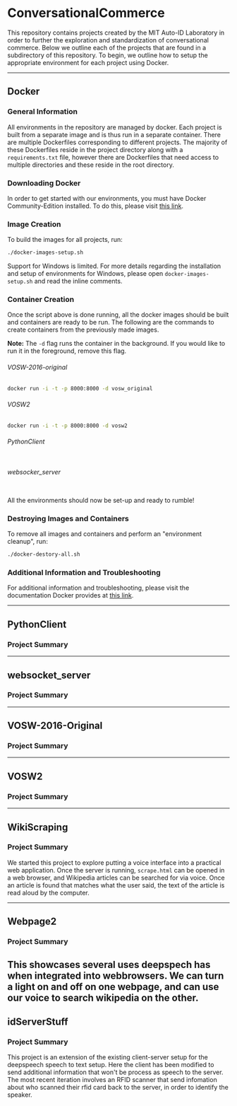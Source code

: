 # ConversationalCommerce

This repository contains projects created by the MIT Auto-ID Laboratory in order to further the exploration and standardization of conversational commerce. Below we outline each of the projects that are found in a subdirectory of this repository. To begin, we outline how to setup the appropriate environment for each project using Docker.
____________

## Docker

### General Information

All environments in the repository are managed by docker. Each project is built from a separate image and is thus run in a separate container. There are multiple Dockerfiles corresponding to different projects. The majority of these Dockerfiles reside in the project directory along with a `requirements.txt` file, however there are Dockerfiles that need access to multiple directories and these reside in the root directory.

### Downloading Docker

In order to get started with our environments, you must have Docker Community-Edition installed. To do this, please visit [this link](https://www.docker.com/community-edition).

### Image Creation

To build the images for all projects, run:

``` bash
./docker-images-setup.sh
```
Support for Windows is limited. For more details regarding the installation and setup of environments for Windows, please open `docker-images-setup.sh` and read the inline comments.

### Container Creation

Once the script above is done running, all the docker images should be built and containers are ready to be run. The following are the commands to create containers from the previously made images.

**Note:** The `-d` flag runs the container in the background. If you would like to run it in the foreground, remove this flag.

###### VOSW-2016-original

``` bash
docker run -i -t -p 8000:8000 -d vosw_original
```

###### VOSW2

``` bash
docker run -i -t -p 8000:8000 -d vosw2
```

###### PythonClient

``` bash

```

###### websocker_server

``` bash

```

All the environments should now be set-up and ready to rumble!

### Destroying Images and Containers

To remove all images and containers and perform an "environment cleanup", run:

``` bash
./docker-destory-all.sh
```

### Additional Information and Troubleshooting

For additional information and troubleshooting, please visit the documentation Docker provides at [this link](https://docs.docker.com/).

----------

## PythonClient

### Project Summary


----------

## websocket_server

### Project Summary

----------

## VOSW-2016-Original

### Project Summary

----------

## VOSW2

### Project Summary

----------

## WikiScraping

### Project Summary

We started this project to explore putting a voice interface into a practical web application. Once the server is running, `scrape.html` can be opened in a web browser, and Wikipedia articles can be searched for via voice. Once an article is found that matches what the user said, the text of the article is read aloud by the computer.   

----------

## Webpage2

### Project Summary

This showcases several uses deepspech has when integrated into webbrowsers. We can turn a light on and off on one webpage, and can use our voice to search wikipedia on the other.
----------

## idServerStuff

### Project Summary

This project is an extension of the existing client-server setup for the deepspeech speech to text setup.  Here the client has been modified to send additional information that won't be process as speech to the server.  The most recent iteration involves an RFID scanner that send infomation about who scanned their rfid card back to the server, in order to identify the speaker.
